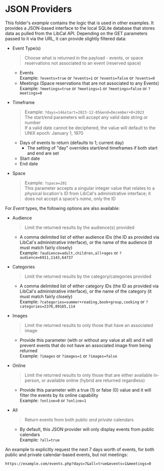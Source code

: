 # JSON Providers

This folder's *example* contains the logic that is used in other examples. It provides a JSON-based interface to the local SQLite database that stores data as pulled from the LibCal API. Depending on the GET parameters passed to it via the URL, it can provide  slightly filtered data:

- Event Type(s)

  > Choose what is returned in the payload - events, or space reservations not associated to an event (reserved space)

  - Events  
    Example: `?events=true` or `?events=1` or `?events=false` or `?events=0`
  - Meetings (Space reservations that are not associated to any Events)  
    Example: `?meetings=true` or `?meetings=1` or `?meetings=false` or `?meetings=0`

- Timeframe

  > Example: `?days=14&start=2023-12-05&end=December+8+2023`  
  > The start/end parameters will accept any valid date string or number  
  > If a valid date cannot be deciphered, the value will default to the UNIX epoch: January 1, 1970

  - Days of events to return (defaults to 1; current day)
    - The setting of "day" overrides start/end timeframes if both start and end are set
  - Start date
  - End date

- Space

  > Example: `?space=201`  
  > This parameter accepts a singular integer value that relates to a physical location's ID from LibCal's administrative interface; it does not accept a space's *name*, only the ID

For *Event* types, the following options are also available:

- Audience

  > Limit the returned results by the audience(s) provided

  - A comma delimited list of either audience IDs (the ID as provided via LibCal's administrative interface), or the name of the audience (it must match fairly closely)  
    Example: `?audience=adult,children,all+ages` or `?audience=6911,1143,64737`

- Categories

  > Limit the returned results by the category/categories provided

  - A comma delimited list of either category IDs (the ID as provided via LibCal's administrative interface), or the name of the category (it must match fairly closely)  
    Example: `?categories=summer+reading,book+group,cooking` or `?categories=2376,89165,114`

- Images

  > Limit the returned results to only those that have an associated image

  - Provide this parameter (with or without any value at all) and it will prevent events that do not have an associated image from being returned  
    Example: `?images` or `?images=1` or `?images=false`

- Online

  > Limit the returned results to only those that are either available in-person, or available online (hybrid are returned regardless)

  - Provide this parameter with a true (1) or false (0) value and it will filter the events by its online capability  
    Example: `?online=0` or `?online=1`

- All

  > Return events from both public *and private* calendars

  - By default, this JSON provider will only display events from public calendars  
    Example: `?all=true`

An example to explicitly request the next 7 days worth of events, for both public and private calendar-based events, but not meetings:

`https://example.com/events.php?days=7&all=true&events=1&meetings=0`
